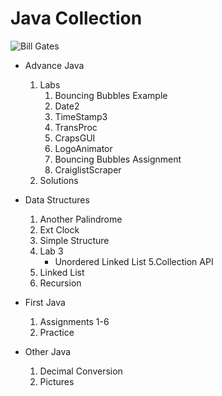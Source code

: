 # Java Collection

![Bill Gates](https://github.com/QuestCode/java-collection/blob/master/other-java/Pictures/great-programming-quotes.jpg "Keep Going!")


* Advance Java
    1. Labs
        1. Bouncing Bubbles Example
        2. Date2
        3. TimeStamp3
        4. TransProc
        5. CrapsGUI
        6. LogoAnimator
        7. Bouncing Bubbles Assignment
        8. CraiglistScraper
    2. Solutions

* Data Structures
    1. Another Palindrome
    2. Ext Clock
    3. Simple Structure
    4. Lab 3
        * Unordered Linked List
    5.Collection API
    6. Linked List
    7. Recursion

* First Java
    1. Assignments 1-6
    2. Practice

* Other Java
    1. Decimal Conversion
    2. Pictures